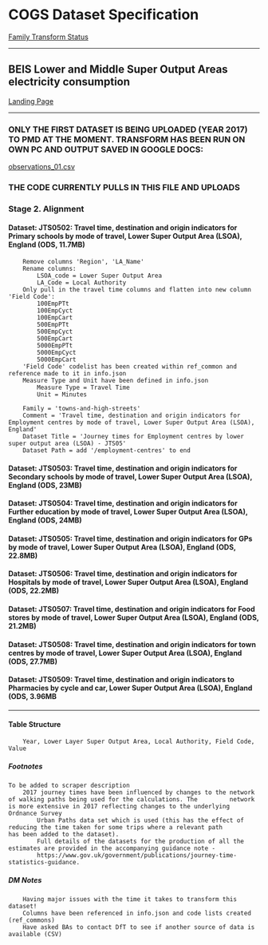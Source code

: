 # COGS Dataset Specification


[Family Transform Status](https://gss-cogs.github.io/family-towns-and-high-streets/datasets/index.html)

----------

## BEIS Lower and Middle Super Output Areas electricity consumption

[Landing Page](https://www.gov.uk/government/statistical-data-sets/journey-time-statistics-data-tables-jts)

----------

### ONLY THE FIRST DATASET IS BEING UPLOADED (YEAR 2017) TO PMD AT THE MOMENT. TRANSFORM HAS BEEN RUN ON OWN PC AND OUTPUT SAVED IN GOOGLE DOCS:
[observations_01.csv](https://drive.google.com/file/d/1SeekTbw2ShjSws_I5G5bTG8va0hhJ5wg/view?usp=sharing)
### THE CODE CURRENTLY PULLS IN THIS FILE AND UPLOADS

### Stage 2. Alignment

#### Dataset: JTS0502: Travel time, destination and origin indicators for Primary schools by mode of travel, Lower Super Output Area (LSOA), England (ODS, 11.7MB)

		Remove columns 'Region', 'LA_Name'
		Rename columns:
			LSOA_code = Lower Super Output Area
			LA_Code = Local Authority
		Only pull in the travel time columns and flatten into new column 'Field Code':
			100EmpPTt
			100EmpCyct
			100EmpCart
			500EmpPTt
			500EmpCyct
			500EmpCart
			5000EmpPTt
			5000EmpCyct
			5000EmpCart
		'Field Code' codelist has been created within ref_common and reference made to it in info.json
		Measure Type and Unit have been defined in info.json
			Measure Type = Travel Time
			Unit = Minutes

		Family = 'towns-and-high-streets'
		Comment = 'Travel time, destination and origin indicators for Employment centres by mode of travel, Lower Super Output Area (LSOA), England'
		Dataset Title = 'Journey times for Employment centres by lower super output area (LSOA) - JTS05'
		Dataset Path = add '/employment-centres' to end

#### Dataset: JTS0503: Travel time, destination and origin indicators for Secondary schools by mode of travel, Lower Super Output Area (LSOA), England (ODS, 23MB)

#### Dataset: JTS0504: Travel time, destination and origin indicators for Further education by mode of travel, Lower Super Output Area (LSOA), England (ODS, 24MB)

#### Dataset: JTS0505: Travel time, destination and origin indicators for GPs by mode of travel, Lower Super Output Area (LSOA), England (ODS, 22.8MB)

#### Dataset: JTS0506: Travel time, destination and origin indicators for Hospitals by mode of travel, Lower Super Output Area (LSOA), England (ODS, 22.2MB)

#### Dataset: JTS0507: Travel time, destination and origin indicators for Food stores by mode of travel, Lower Super Output Area (LSOA), England (ODS, 21.2MB)

#### Dataset: JTS0508: Travel time, destination and origin indicators for town centres by mode of travel, Lower Super Output Area (LSOA), England (ODS, 27.7MB)

#### Dataset: JTS0509: Travel time, destination and origin indicators to Pharmacies by cycle and car, Lower Super Output Area (LSOA), England (ODS, 3.96MB

----------

#### Table Structure

		Year, Lower Layer Super Output Area, Local Authority, Field Code, Value

##### Footnotes

	To be added to scraper description
		2017 journey times have been influenced by changes to the network of walking paths being used for the calculations. The 		network is more extensive in 2017 reflecting changes to the underlying Ordnance Survey
    		Urban Paths data set which is used (this has the effect of reducing the time taken for some trips where a relevant path 		has been added to the dataset).
    		Full details of the datasets for the production of all the estimates are provided in the accompanying guidance note - 
    		https://www.gov.uk/government/publications/journey-time-statistics-guidance.

##### DM Notes

		Having major issues with the time it takes to transform this dataset!
		Columns have been referenced in info.json and code lists created (ref_commons)
		Have asked BAs to contact DfT to see if another source of data is available (CSV)